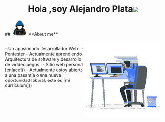 <h1 align="center"><b>Hola ,soy Alejandro Plata</b><img src="https://media.giphy.com/media/hvRJCLFzcasrR4ia7z/giphy.gif" width="35"></h1>
## <picture><img src = "https://github.com/0xAbdulKhalid/0xAbdulKhalid/raw/main/assets/mdImages/about_me.gif" width = 50px></picture> **About me**

<picture> <img align="right" src="https://github.com/0xAbdulKhalid/0xAbdulKhalid/raw/main/assets/mdImages/Right_Side.gif" width = 250px></picture>

<br>
- Un apasionado desarrollador Web .
- Pentester
- Actualmente aprendiendo Arquitectura de software y desarrollo de viddeojuegos .
- Sitio web personal [enlace]()
- Actualmente estoy abierto a una pasantía o una nueva oportunidad laboral, este es [mi currículum]()

<br>
